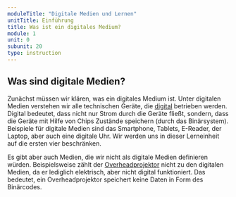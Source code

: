 ```yaml
---
moduleTitle: "Digitale Medien und Lernen"
unitTitle: Einführung
title: Was ist ein digitales Medium?
module: 1
unit: 0
subunit: 20
type: instruction
---
```


## Was sind digitale Medien? 

Zunächst müssen wir klären, was ein digitales Medium ist. Unter digitalen Medien verstehen wir alle technischen Geräte, die [digital](https://praxistipps.chip.de/was-ist-digital-einfach-erklaert_41596) betrieben werden. Digital bedeutet, dass nicht nur Strom durch die Geräte fließt, sondern, dass die Geräte mit Hilfe von Chips Zustände speichern (durch das Binärsystem). Beispiele für digitale Medien sind das Smartphone, Tablets, E-Reader, der Laptop, aber auch eine digitale Uhr. Wir werden uns in dieser Lerneinheit auf die ersten vier beschränken. 

Es gibt aber auch Medien, die wir nicht als digitale Medien definieren würden. Beispielsweise zählt der [Overheadprojektor](https://de.wikipedia.org/wiki/Overheadprojektor) nicht zu den digitalen Medien, da er lediglich elektrisch, aber nicht digital funktioniert. Das bedeutet, ein Overheadprojektor speichert keine Daten in Form des Binärcodes. 

<singlechoice question="Ist ein Hörgerät ein digitales Medium?"></singlechoice>


